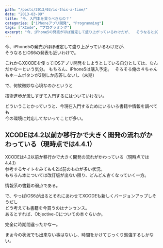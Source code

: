 ```yaml
---
path: "/posts/2013/03/is-this-a-time/"
date: "2013-03-09"
title: "今、入門本を買うべきなの？"
categories: ["iPhoneアプリ開発", "Programming"]
tags: ["XCode", "プログラミング"]
excerpt: "今、iPhone5の発売がほぼ確定して盛り上がっているわけだが、  そうなるとiOS6の発表も近いわけで。  これからXCODEを使ってiOSアプリ開発..."
---
```


今、iPhone5の発売がほぼ確定して盛り上がっているわけだが、  
そうなるとiOS6の発表も近いわけで。  

これからXCODEを使ってiOSアプリ開発をしようとしている自分としては、なんだかなーという気分。 もちろん、iPhone5は購入予定。　
そろそろ俺の４ちゃんもホームボタンが2割しか応答しないし（末期）

で、何故微妙な心境なのかというと  

技術進歩が激しすぎて入門するにはついていけない。  

どういうことかっていうと、今現在入門するためにいろいろ書籍や情報を調べても  
今の環境に対応してないってことが多い。  

## XCODEは4.2以前か移行かで大きく開発の流れがかわっている（現時点では4.4.1）

XCODEは4.2以前か移行かで大きく開発の流れがかわっている（現時点では4.4.1）  
参考するサイトをみても4.2以前のものが多い状況。  
もちろん本については改訂版が出ない限り、どんどん古くなっていく一方。  

情報系の書籍の弱点である。  

で、やっぱiOS6が出るとそれにあわせてXCODEも新しくバージョンアップしそうだし  
どう考えても書籍を今買うのはナンセンス。  
あるとすれば、Objective-Cについての本ぐらいか。  

完全に時期間違ったかなー。  

まぁ今の状況でも出来ない事はないし、時間をかけてじっくり勉強するしかない。